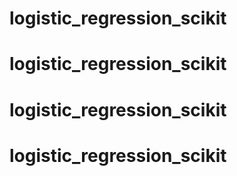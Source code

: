 # logistic_regression_scikit
# logistic_regression_scikit
# logistic_regression_scikit
# logistic_regression_scikit
